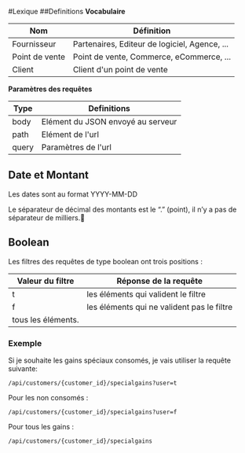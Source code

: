 #Lexique
##Definitions
**Vocabulaire**

Nom | Définition
------- | ------
Fournisseur | Partenaires, Editeur de logiciel, Agence, ...
Point de vente | Point de vente, Commerce, eCommerce, ...
Client | Client d'un point de vente

**Paramètres des requêtes**

Type | Definitions
-----| --------
body | Elément du JSON envoyé au serveur
path | Elément de l'url
query | Paramètres de l'url

## Date et Montant
Les dates sont au format YYYY-MM-DD

Le séparateur de décimal des montants est le “.” (point), il n’y a pas de séparateur de milliers.

## Boolean
Les filtres des requêtes de type boolean ont trois positions :

Valeur du filtre | Réponse de la requête
---------------- | ------------------------
t | les éléments qui valident le filtre
f | les éléments qui ne valident pas le filtre
  | tous les éléments.

### Exemple
Si je souhaite les gains spéciaux consomés, je vais utiliser la requête suivante:

`/api/customers/{customer_id}/specialgains?user=t`

Pour les non consomés :

`/api/customers/{customer_id}/specialgains?user=f`

Pour tous les gains :

`/api/customers/{customer_id}/specialgains`
